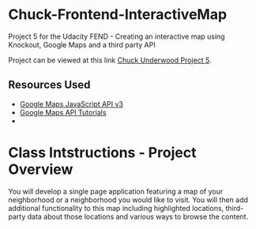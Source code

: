 # Chuck-Frontend-InteractiveMap
Project 5 for the Udacity FEND - Creating an interactive map using Knockout, Google Maps and a third party API

Project can be viewed at this link [Chuck Underwood Project 5](http://chillieguy.github.io/Chuck-Frontend-InteractiveMap).

## Resources Used
* [Google Maps JavaScript API v3](https://developers.google.com/maps/documentation/javascript/examples/)
* [Google Maps API Tutorials](https://developers.google.com/maps/tutorials/)
* 

# Class Intstructions - Project Overview

You will develop a single page application featuring a map of your neighborhood or a neighborhood you would like to visit. You will then add additional functionality to this map including highlighted locations, third-party data about those locations and various ways to browse the content.